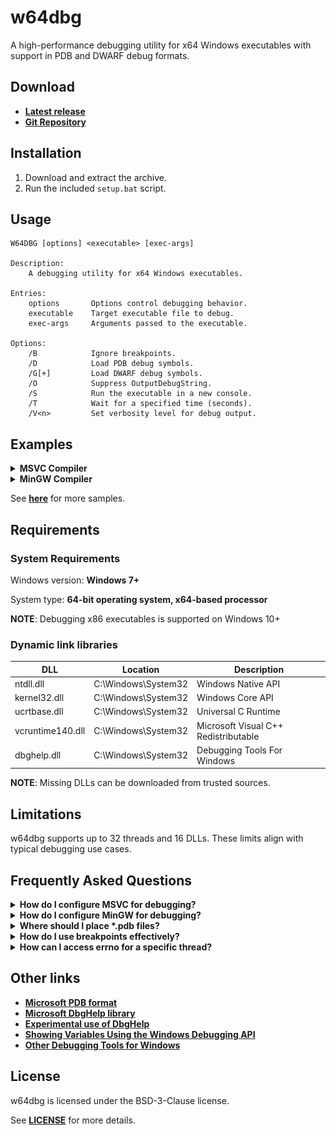 # __w64dbg__

A high-performance debugging utility for x64 Windows executables with support in PDB and DWARF debug formats.

## __Download__

* [__Latest release__](https://github.com/vxtan27/w64dbg/releases/latest)
* [__Git Repository__](./)

## __Installation__

1. Download and extract the archive.
2. Run the included `setup.bat` script.

## __Usage__

    
    W64DBG [options] <executable> [exec-args]
    
    Description:
        A debugging utility for x64 Windows executables.
        
    Entries:
        options       Options control debugging behavior.
        executable    Target executable file to debug.
        exec-args     Arguments passed to the executable.
        
    Options:
        /B            Ignore breakpoints.
        /D            Load PDB debug symbols.
        /G[+]         Load DWARF debug symbols.
        /O            Suppress OutputDebugString.
        /S            Run the executable in a new console.
        /T            Wait for a specified time (seconds).
        /V<n>         Set verbosity level for debug output.
    

## __Examples__

<details>
    <summary>
        <b>
            MSVC Compiler
        </b>
    </summary>
    <br>
    <img src="./samples/4.png"/>
</details>

<details>
    <summary>
        <b>
            MinGW Compiler
        </b>
    </summary>
    <br>
    <img src="./samples/8.png"/>
</details>

See [__here__](samples) for more samples.

## __Requirements__

### __System Requirements__

Windows version: **Windows 7+**

System type: **64-bit operating system, x64-based processor**

**NOTE**: Debugging x86 executables is supported on Windows 10+

### __Dynamic link libraries__

|       DLL        |       Location       |             Description              |
| ---------------- | -------------------- | ------------------------------------ |
| ntdll.dll        | C:\Windows\System32  | Windows Native API                   |
| kernel32.dll     | C:\Windows\System32  | Windows Core API                     |
| ucrtbase.dll     | C:\Windows\System32  | Universal C Runtime                  |
| vcruntime140.dll | C:\Windows\System32  | Microsoft Visual C++ Redistributable |
| dbghelp.dll      | C:\Windows\System32  | Debugging Tools For Windows          |

**NOTE**: Missing DLLs can be downloaded from trusted sources.

## __Limitations__

w64dbg supports up to 32 threads and 16 DLLs. These limits align with typical debugging use cases.

## __Frequently Asked Questions__

<details>
    <summary>
        <b>
            How do I configure MSVC for debugging?
        </b>
    </summary>

Use the following options to debug with MSVC:

|     Option      | MSVC-Optimized |   Debug info level   |
| --------------- | -------------- | -------------------- |
| /DEBUG          | Yes            | Standard             |
| /DEBUG:FULL     | Yes            | Maximum              |
| /DEBUG:FASTLINK | Yes            | Reduced              |
| /Z7             | Yes            | Basic                |
| /Zi             | Yes            | Standard             |
| /OPT:NOREF      | No             | Enhanced symbol info |
| /OPT:NOICF      | No             | Enhanced symbol info |

For more information:

* [__Generate debug info__](https://learn.microsoft.com/cpp/build/reference/debug-generate-debug-info)
* [__Debug Information Format__](https://learn.microsoft.com/cpp/build/reference/z7-zi-zi-debug-information-format)
* [__Optimizations__](https://learn.microsoft.com/cpp/build/reference/opt-optimizations)

</details>

<details>
    <summary>
        <b>
            How do I configure MinGW for debugging?
        </b>
    </summary>

Use the following options to debug with MinGW:

| Option | Macro info | GDB-Optimized | Debug info level |
| ------ | ---------- | ------------- | ---------------- |
| -g     | No         | No            | Basic            |
| -g3    | Yes        | No            | Maximum          |
| -ggdb  | No         | Yes           | Basic            |
| -ggdb3 | Yes        | Yes           | Maximum          |

See [__this__](https://gcc.gnu.org/onlinedocs/gcc/Debugging-Options.html#index-g) for more information.

`-fno-omit-frame-pointer`: Retain the frame pointers.

See [__this__](https://gcc.gnu.org/onlinedocs/gcc/Optimize-Options.html#index-fomit-frame-pointer) for more information.

</details>

<details>
    <summary>
        <b>
            Where should I place *.pdb files?
        </b>
    </summary>

Place `*.pdb` files alongside the executable or configure symbol paths via `_NT_ALT_SYMBOL_PATH` or `_NT_SYMBOL_PATH`

See [__this__](https://learn.microsoft.com/windows-hardware/drivers/debugger/general-environment-variables) for more information.

</details>

<details>
    <summary>
        <b>
            How do I use breakpoints effectively?
        </b>
    </summary>

Breakpoints are a critical debugging technique that allows you to pause execution at specific points in your code. To trigger breakpoints on Windows, use the `DebugBreak()` API.

See [__this__](https://learn.microsoft.com/visualstudio/debugger/using-breakpoints) for more information.

</details>

<details>
    <summary>
        <b>
            How can I access errno for a specific thread?
        </b>
    </summary>

`errno` is a thread-local variable, and its pointer is returned by the `_errno()` function, defined as:

    
    _ACRTIMP int* __cdecl _errno(void);
    #define errno (*_errno())
    

Thus, you cannot directly access the errno value for a specific thread.

</details>

## __Other links__

* [__Microsoft PDB format__](https://github.com/Microsoft/microsoft-pdb/blob/master/docs/ExternalResources.md)
* [__Microsoft DbgHelp library__](https://learn.microsoft.com/windows/win32/debug/debug-help-library)
* [__Experimental use of DbgHelp__](https://debuginfo.com/articles.html)
* [__Showing Variables Using the Windows Debugging API__](https://accu.org/journals/overload/29/165/orr)
* [__Other Debugging Tools for Windows__](https://learn.microsoft.com/windows-hardware/drivers/debugger/debugger-download-tools)

## __License__

w64dbg is licensed under the BSD-3-Clause license.

See [__LICENSE__](LICENSE) for more details.